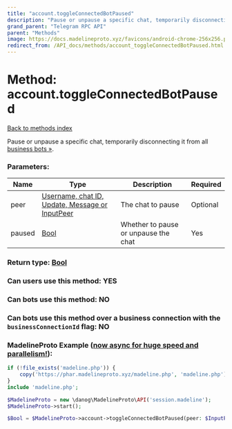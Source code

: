 ```yaml
---
title: "account.toggleConnectedBotPaused"
description: "Pause or unpause a specific chat, temporarily disconnecting it from all [business bots »](https://core.telegram.org/api/business#connected-bots)."
grand_parent: "Telegram RPC API"
parent: "Methods"
image: https://docs.madelineproto.xyz/favicons/android-chrome-256x256.png
redirect_from: /API_docs/methods/account_toggleConnectedBotPaused.html
---
```

# Method: account.toggleConnectedBotPaused
[Back to methods index](index.html)



Pause or unpause a specific chat, temporarily disconnecting it from all [business bots »](https://core.telegram.org/api/business#connected-bots).

### Parameters:

| Name     |    Type       | Description | Required |
|----------|---------------|-------------|----------|
|peer|[Username, chat ID, Update, Message or InputPeer](/API_docs/types/InputPeer.html) | The chat to pause | Optional|
|paused|[Bool](/API_docs/types/Bool.html) | Whether to pause or unpause the chat | Yes|


### Return type: [Bool](/API_docs/types/Bool.html)

### Can users use this method: **YES**


### Can bots use this method: **NO**


### Can bots use this method over a business connection with the `businessConnectionId` flag: **NO**


### MadelineProto Example ([now async for huge speed and parallelism!](https://docs.madelineproto.xyz/docs/ASYNC.html)):


```php
if (!file_exists('madeline.php')) {
    copy('https://phar.madelineproto.xyz/madeline.php', 'madeline.php');
}
include 'madeline.php';

$MadelineProto = new \danog\MadelineProto\API('session.madeline');
$MadelineProto->start();

$Bool = $MadelineProto->account->toggleConnectedBotPaused(peer: $InputPeer, paused: $Bool, );
```

